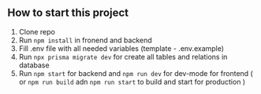 ## How to start this project

1. Clone repo
2. Run `npm install` in fronend and backend
3. Fill .env file with all needed variables (template - .env.example)
4. Run `npx prisma migrate dev` for create all tables and relations in database
5. Run `npm start` for backend and `npm run dev` for dev-mode for frontend ( or `npm run build` adn `npm run start` to build and start for production )
